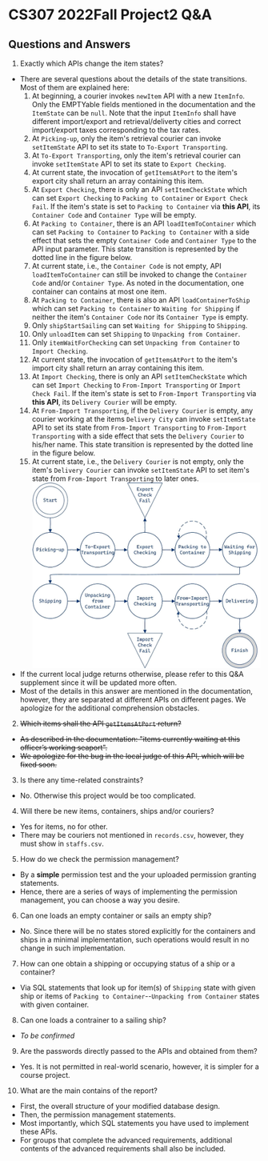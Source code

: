 # CS307 2022Fall Project2 Q\&A

## Questions and Answers

1. Exactly which APIs change the item states?
  - There are several questions about the details of the state transitions. Most of them are explained here:
    1. At beginning, a courier invokes `newItem` API with a new `ItemInfo`. Only the EMPTYable fields mentioned in the documentation and the `ItemState` can be `null`. Note that the input `ItemInfo` shall have different import/export and retrieval/deliverty cities and correct import/export taxes corresponding to the tax rates.
    2. At `Picking-up`, only the item's retrieval courier can invoke `setItemState` API to set its state to `To-Export Transporting`.
    3. At `To-Export Transporting`, only the item's retrieval courier can invoke `setItemState` API to set its state to `Export Checking`.
    4. At current state, the invocation of `getItemsAtPort` to the item's export city shall return an array containing this item.
    5. At `Export Checking`, there is only an API `setItemCheckState` which can set `Export Checking` to `Packing to Container` or `Export Check Fail`. If the item's state is set to `Packing to Container` via **this API**, its `Container Code` and `Container Type` will be empty.
    6. At `Packing to Container`, there is an API `loadItemToContainer` which can set `Packing to Container` to `Packing to Container` with a side effect that sets the empty `Container Code` and `Container Type` to the API input parameter. This state transition is represented by the dotted line in the figure below.
    7. At current state, i.e., the `Container Code` is not empty, API `loadItemToContainer` can still be invoked to change the `Container Code` and/or `Container Type`. As noted in the documentation, one container can contains at most one item.
    8. At `Packing to Container`, there is also an API `loadContainerToShip` which can set `Packing to Container` to `Waiting for Shipping` if neither the item's `Container Code` nor its `Container Type` is empty.
    9. Only `shipStartSailing` can set `Waiting for Shipping` to `Shipping`.
    10. Only `unloadItem` can set `Shipping` to `Unpacking from Container`.
    11. Only `itemWaitForChecking` can set `Unpacking from Container` to `Import Checking`.
    12. At current state, the invocation of `getItemsAtPort` to the item's import city shall return an array containing this item.
    13. At `Import Checking`, there is only an API `setItemCheckState` which can set `Import Checking` to `From-Import Transporting` or `Import Check Fail`. If the item's state is set to `From-Import Transporting` via **this API**, its `Delivery Courier` will be empty.
    14. At `From-Import Transporting`, if the `Delivery Courier` is empty, any courier working at the items `Delivery City` can invoke `setItemState` API to set its state from `From-Import Transporting` to `From-Import Transporting` with a side effect that sets the `Delivery Courier` to his/her name.  This state transition is represented by the dotted line in the figure below.
    15. At current state, i.e., the `Delivery Courier` is not empty, only the item's `Delivery Courier` can invoke `setItemState` API to set item's state from `From-Import Transporting` to later ones.
![Detailed State Flow](updated_state_flow.jpg)
  - If the current local judge returns otherwise, please refer to this Q\&A supplement since it will be updated more often.
  - Most of the details in this answer are mentioned in the documentation, however, they are separated at different APIs on different pages. We apologize for the additional comprehension obstacles.
  
2. ~~Which items shall the API `getItemsAtPort` return?~~
  - ~~As described in the documentation: "items currently waiting at this officer’s working seaport".~~
  - ~~We apologize for the bug in the local judge of this API, which will be fixed soon.~~

3. Is there any time-related constraints?
  - No. Otherwise this project would be too complicated.

4. Will there be new items, containers, ships and/or couriers?
  - Yes for items, no for other.
  - There may be couriers not mentioned in `records.csv`, however, they must show in `staffs.csv`.
  
5. How do we check the permission management?
  - By a **simple** permission test and the your uploaded permission granting statements.
  - Hence, there are a series of ways of implementing the permission management, you can choose a way you desire.

6. Can one loads an empty container or sails an empty ship?
  - No. Since there will be no states stored explicitly for the containers and ships in a minimal implementation, such operations would result in no change in such implementation.

7. How can one obtain a shipping or occupying status of a ship or a container?
  - Via SQL statements that look up for item(s) of `Shipping` state with given ship or items of `Packing to Container`--`Unpacking from Container` states with given container.

8. Can one loads a contrainer to a sailing ship?
  - *To be confirmed*
  
9. Are the passwords directly passed to the APIs and obtained from them?
  - Yes. It is not permitted in real-world scenario, however, it is simpler for a course project.
  
10. What are the main contains of the report?
  - First, the overall structure of your modified database design.
  - Then, the permission management statements.
  - Most importantly, which SQL statements you have used to implement these APIs.
  - For groups that complete the advanced requirements, additional contents of the advanced requirements shall also be included.
